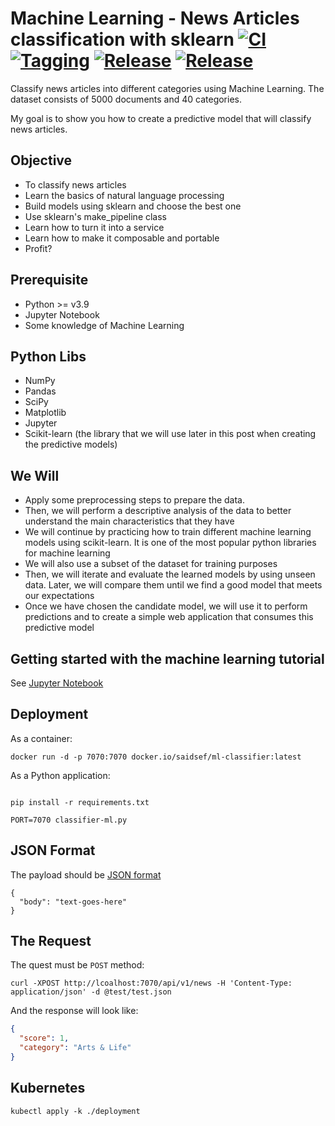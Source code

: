 # Machine Learning - News Articles classification with sklearn [![CI](https://github.com/saidsef/ml-classifier/actions/workflows/docker.yml/badge.svg)](#deployment) [![Tagging](https://github.com/saidsef/ml-classifier/actions/workflows/tagging.yml/badge.svg)](#deployment) [![Release](https://github.com/saidsef/ml-classifier/actions/workflows/release.yml/badge.svg)](#deployment) [![Release](https://github.com/saidsef/ml-classifier/actions/workflows/analysis.yml/badge.svg)](#deployment)

Classify news articles into different categories using Machine Learning.  The dataset consists of 5000 documents and 40 categories.

My goal is to show you how to create a predictive model that will classify news articles.

## Objective

- To classify news articles
- Learn the basics of natural language processing
- Build models using sklearn and choose the best one
- Use sklearn's make_pipeline class
- Learn how to turn it into a service
- Learn how to make it composable and portable
- Profit?

## Prerequisite

- Python >= v3.9
- Jupyter Notebook
- Some knowledge of Machine Learning

## Python Libs

- NumPy
- Pandas
- SciPy
- Matplotlib
- Jupyter
- Scikit-learn (the library that we will use later in this post when creating the predictive models)

## We Will

- Apply some preprocessing steps to prepare the data.
- Then, we will perform a descriptive analysis of the data to better understand the main characteristics that they have
- We will continue by practicing how to train different machine learning models using scikit-learn. It is one of the most popular python libraries for machine learning
- We will also use a subset of the dataset for training purposes
- Then, we will iterate and evaluate the learned models by using unseen data. Later, we will compare them until we find a good model that meets our expectations
- Once we have chosen the candidate model, we will use it to perform predictions and to create a simple web application that consumes this predictive model

## Getting started with the machine learning tutorial

See [Jupyter Notebook](https://machinelearningmastery.com/start-here/)

## Deployment

As a container:

```shell
docker run -d -p 7070:7070 docker.io/saidsef/ml-classifier:latest
```

As a Python application:

```shell

pip install -r requirements.txt

PORT=7070 classifier-ml.py
```

## JSON Format

The payload should be [JSON format](test/test.json)

```shell
{
  "body": "text-goes-here"
}
```

## The Request

The quest must be `POST` method:

```shell
curl -XPOST http://lcoalhost:7070/api/v1/news -H 'Content-Type: application/json' -d @test/test.json
```

And the response will look like:

```json
{
  "score": 1,
  "category": "Arts & Life"
}
```

## Kubernetes

```shell
kubectl apply -k ./deployment
```
